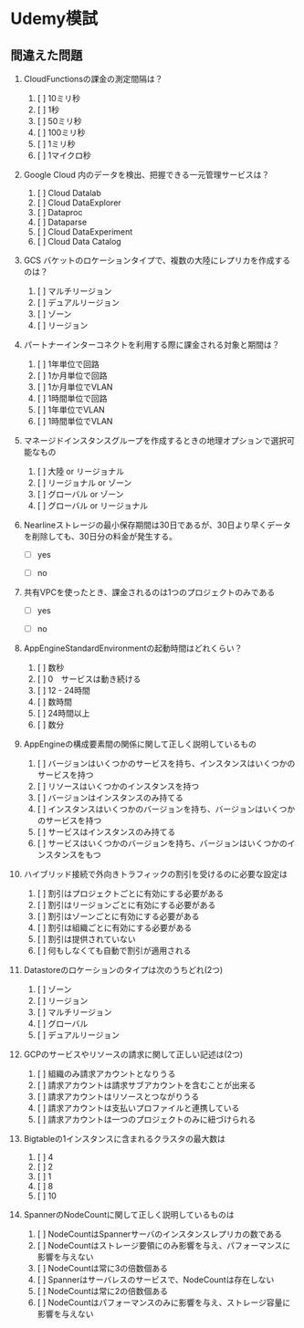 # Udemy模試
## 間違えた問題

1. CloudFunctionsの課金の測定間隔は？
   1. [ ] 10ミリ秒
   2. [ ] 1秒
   3. [ ] 50ミリ秒
   4. [ ] 100ミリ秒
   5. [ ] 1ミリ秒
   6. [ ] 1マイクロ秒

2. Google Cloud 内のデータを検出、把握できる一元管理サービスは？
   1. [ ] Cloud Datalab
   2. [ ] Cloud DataExplorer
   3. [ ] Dataproc
   4. [ ] Dataparse
   5. [ ] Cloud DataExperiment
   6. [ ] Cloud Data Catalog

3. GCS バケットのロケーションタイプで、複数の大陸にレプリカを作成するのは？
   1. [ ] マルチリージョン
   2. [ ] デュアルリージョン
   3. [ ] ゾーン
   4. [ ] リージョン

4. パートナーインターコネクトを利用する際に課金される対象と期間は？
   1. [ ] 1年単位で回路
   2. [ ] 1か月単位で回路
   3. [ ] 1か月単位でVLAN
   4. [ ] 1時間単位で回路
   5. [ ] 1年単位でVLAN
   6. [ ] 1時間単位でVLAN

5. マネージドインスタンスグループを作成するときの地理オプションで選択可能なもの
   1. [ ] 大陸 or リージョナル
   2. [ ] リージョナル or ゾーン
   3. [ ] グローバル or ゾーン
   4. [ ] グローバル or リージョナル

6. Nearlineストレージの最小保存期間は30日であるが、30日より早くデータを削除しても、30日分の料金が発生する。
   - [ ] yes
   - [ ] no


7. 共有VPCを使ったとき、課金されるのは1つのプロジェクトのみである
   - [ ] yes
   - [ ] no


8. AppEngineStandardEnvironmentの起動時間はどれくらい？
   1. [ ] 数秒
   2. [ ] 0　サービスは動き続ける
   3. [ ] 12 - 24時間
   4. [ ] 数時間
   5. [ ] 24時間以上
   6. [ ] 数分


9. AppEngineの構成要素間の関係に関して正しく説明しているもの
   1.  [ ] バージョンはいくつかのサービスを持ち、インスタンスはいくつかのサービスを持つ
   2.  [ ] リソースはいくつかのインスタンスを持つ
   3.  [ ] バージョンはインスタンスのみ持てる
   4.  [ ] インスタンスはいくつかのバージョンを持ち、バージョンはいくつかのサービスを持つ
   5.  [ ] サービスはインスタンスのみ持てる
   6.  [ ] サービスはいくつかのバージョンを持ち、バージョンはいくつかのインスタンスをもつ


10. ハイブリッド接続で外向きトラフィックの割引を受けるのに必要な設定は
    1.  [ ] 割引はプロジェクトごとに有効にする必要がある
    2.  [ ] 割引はリージョンごとに有効にする必要がある
    3.  [ ] 割引はゾーンごとに有効にする必要がある
    4.  [ ] 割引は組織ごとに有効にする必要がある
    5.  [ ] 割引は提供されていない
    6.  [ ] 何もしなくても自動で割引が適用される


11. Datastoreのロケーションのタイプは次のうちどれ(2つ)
    1.  [ ] ゾーン
    2.  [ ] リージョン
    3.  [ ] マルチリージョン
    4.  [ ] グローバル
    5.  [ ] デュアルリージョン


12. GCPのサービスやリソースの請求に関して正しい記述は(2つ)
    1.  [ ] 組織のみ請求アカウントとなりうる
    2.  [ ] 請求アカウントは請求サブアカウントを含むことが出来る
    3.  [ ] 請求アカウントはリソースとつながりうる
    4.  [ ] 請求アカウントは支払いプロファイルと連携している
    5.  [ ] 請求アカウントは一つのプロジェクトのみに紐づけられる


13. Bigtableの1インスタンスに含まれるクラスタの最大数は
    1.  [ ] 4
    2.  [ ] 2
    3.  [ ] 1
    4.  [ ] 8
    5.  [ ] 10


14. SpannerのNodeCountに関して正しく説明しているものは
    1.  [ ] NodeCountはSpannerサーバのインスタンスレプリカの数である
    2.  [ ] NodeCountはストレージ要領にのみ影響を与え、パフォーマンスに影響を与えない
    3.  [ ] NodeCountは常に3の倍数個ある
    4.  [ ] Spannerはサーバレスのサービスで、NodeCountは存在しない
    5.  [ ] NodeCountは常に2の倍数個ある
    6.  [ ] NodeCountはパフォーマンスのみに影響を与え、ストレージ容量に影響を与えない